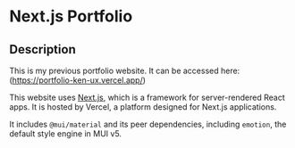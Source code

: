 # Next.js Portfolio

## Description

This is my previous portfolio website. It can be accessed here: (https://portfolio-ken-ux.vercel.app/)

This website uses [Next.js](https://github.com/vercel/next.js), which is a framework for server-rendered React apps. It is hosted by Vercel, a platform designed for Next.js applications.

It includes `@mui/material` and its peer dependencies, including `emotion`, the default style engine in MUI v5.
